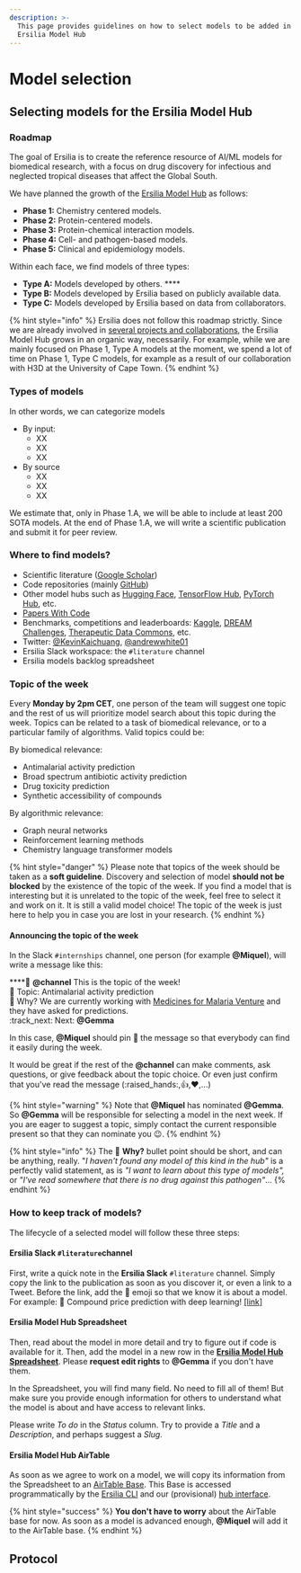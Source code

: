 ```yaml
---
description: >-
  This page provides guidelines on how to select models to be added in the
  Ersilia Model Hub
---
```


# Model selection

## Selecting models for the Ersilia Model Hub

### Roadmap

The goal of Ersilia is to create the reference resource of AI/ML models for biomedical research, with a focus on drug discovery for infectious and neglected tropical diseases that affect the Global South.

We have planned the growth of the [Ersilia Model Hub](https://ersilia.io/model-hub) as follows:

* **Phase 1:** Chemistry centered models.
* **Phase 2:** Protein-centered models.
* **Phase 3:** Protein-chemical interaction models.
* **Phase 4:** Cell- and pathogen-based models.
* **Phase 5:** Clinical and epidemiology models.

Within each face, we find models of three types:

* **Type A:** Models developed by others. ****&#x20;
* **Type B:** Models developed by Ersilia based on publicly available data.
* **Type C:** Models developed by Ersilia based on data from collaborators.

{% hint style="info" %}
Ersilia does not follow this roadmap strictly. Since we are already involved in [several projects and collaborations](https://ersilia.io/projects), the Ersilia Model Hub grows in an organic way, necessarily. For example, while we are mainly focused on Phase 1, Type A models at the moment, we spend a lot of time on Phase 1, Type C models, for example as a result of our collaboration with H3D at the University of Cape Town.
{% endhint %}

### Types of models

In other words, we can categorize models

* By input:
  * XX
  * XX
  * XX
* By source
  * XX
  * XX
  * XX

We estimate that, only in Phase 1.A, we will be able to include at least 200 SOTA models. At the end of Phase 1.A, we will write a scientific publication and submit it for peer review.

### Where to find models?

* Scientific literature ([Google Scholar](https://scholar.google.com))
* Code repositories (mainly [GitHub](https://github.com))
* Other model hubs such as [Hugging Face](https://huggingface.co), [TensorFlow Hub](https://tensorflow.org/hub), [PyTorch Hub](https://pytorch.org/hub), etc.
* [Papers With Code](https://paperswithcode.com/)
* Benchmarks, competitions and leaderboards: [Kaggle](https://www.kaggle.com/), [DREAM Challenges](https://dreamchallenges.org/), [Therapeutic Data Commons](https://tdcommons.ai/), etc.
* Twitter: [@KevinKaichuang](https://twitter.com/KevinKaichuang), [@andrewwhite01](https://twitter.com/andrewwhite01)
* Ersilia Slack workspace: the `#literature` channel
* Ersilia models backlog spreadsheet

### Topic of the week

Every **Monday by 2pm CET**, one person of the team will suggest one topic and the rest of us will prioritize model search about this topic during the week. Topics can be related to a task of biomedical relevance, or to a particular family of algorithms. Valid topics could be:

By biomedical relevance:

* Antimalarial activity prediction
* Broad spectrum antibiotic activity prediction
* Drug toxicity prediction
* Synthetic accessibility of compounds

By algorithmic relevance:

* Graph neural networks
* Reinforcement learning methods
* Chemistry language transformer models

{% hint style="danger" %}
Please note that topics of the week should be taken as a **soft guideline**. Discovery and selection of model **should not be blocked** by the existence of the topic of the week. If you find a model that is interesting but it is unrelated to the topic of the week, feel free to select it and work on it. It is still a valid model choice! The topic of the week is just here to help you in case you are lost in your research.
{% endhint %}

#### Announcing the topic of the week

In the Slack `#internships` channel, one person (for example **@Miquel**), will write a message like this:

****:calendar: **@channel** This is the topic of the week!\
:robot: Topic: Antimalarial activity prediction\
:thinking: Why? We are currently working with [Medicines for Malaria Venture](https://mmv.org) and they have asked for predictions.\
:track\_next: Next: **@Gemma**

In this case, **@Miquel** should pin :pushpin: the message so that everybody can find it easily during the week.

It would be great if the rest of the **@channel** can make comments, ask questions, or give feedback about the topic choice. Or even just confirm that you've read the message (:raised\_hands:,:thumbsup:,:heart:,...)

{% hint style="warning" %}
Note that **@Miquel** has nominated **@Gemma**. So **@Gemma** will be responsible for selecting a model in the next week. If you are eager to suggest a topic, simply contact the current responsible present so that they can nominate you :wink:.
{% endhint %}

{% hint style="info" %}
The :thinking: **Why?** bullet point should be short, and can be anything, really. "_I haven't found any model of this kind in the hub"_ is a perfectly valid statement, as is _"I want to learn about this type of models",_ or _"I've read somewhere that there is no drug against this pathogen"_...
{% endhint %}

### How to keep track of models?

The lifecycle of a selected model will follow these three steps:

#### Ersilia Slack `#literature`channel

First, write a quick note in the **Ersilia Slack** `#literature` channel. Simply copy the link to the publication as soon as you discover it, or even a link to a Tweet. Before the link, add the :robot: emoji so that we know it is about a model. For example: :robot: Compound price prediction with deep learning! [\[link\]](https://chemrxiv.org/engage/chemrxiv/article-details/621cf4bace899be245a72621)

#### Ersilia Model Hub Spreadsheet

Then, read about the model in more detail and try to figure out if code is available for it. Then, add the model in a new row in the [**Ersilia Model Hub Spreadsheet**](https://docs.google.com/spreadsheets/d/1TQdei8kkF6zMGyDn0km0qmjZb6p-PM9gsBnSWg3637s/edit?usp=sharing). Please **request edit rights** to **@Gemma** if you don't have them.

In the Spreadsheet, you will find many field. No need to fill all of them! But make sure you provide enough information for others to understand what the model is about and have access to relevant links.

Please write _To do_ in the _Status_ column. Try to provide a _Title_ and a _Description_, and perhaps suggest a _Slug._

#### Ersilia Model Hub AirTable

As soon as we agree to work on a model, we will copy its information from the Spreadsheet to an [AirTable Base](https://airtable.com/shrUcrUnd7jB9ChZV). This Base is accessed programmatically by the [Ersilia CLI](https://github.com/ersilia-os) and our (provisional) [hub interface](https://ersilia.io/model-hub).

{% hint style="success" %}
**You don't have to worry** about the AirTable base for now. As soon as a model is advanced enough, **@Miquel** will add it to the AirTable base.
{% endhint %}

## Protocol



